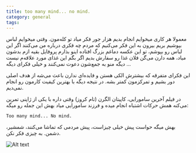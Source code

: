 ```yaml
---
title: too many mind... no mind.
category: general
tags:  
---
```



معمولا هر کاری میخوایم انجام بدیم هزار جور فکر میاد تو کله‌مون. وقتی میخوایم لباس بپوشیم بریم بیرون به این فکر می‌کنیم که مردم چه فکری درباره من می‌کنند اگر این لباس رو بپوشم، تو این عکسه دماغم بزرگ افتاده اینو بذارم پروفایل بقیه ازم بدشون میاد، همه دارن می‌گن فلان غذا رو سفارش بدیم اگر بگم این غذای مورد علاقه‌م نیست دیگه منو به جمع‌شون دعوت نمی‌کنند و خیلی فکرای دیگه ...

این فکرای متفرقه که بیشترش الکی هستن و فایده‌ای ندارن باعث می‌شه از هدف اصلی دور بشیم و تمرکزمون کمتر بشه. در نتیجه دیگه با بهترین کیفیت کارمون رو انجام نمی‌دیم. 

در فیلم آخرین سامورایی، کاپیتان الگرن (تام کروز) وقتی داره با یکی از ژاپنی تمرین می‌کنه همش حرکات اشتباه انجام میده و فرزند سامورایی میاد بهش این جمله رو میگه:

    Too many mind... No mind.
    
بهش میگه حواست پیش خیلی چیزاست، پیش مردمی که تماشا می‌کنند، شمشیر، دشمن. به چیزی فکر نکن.

![Alt text](https://raw.githubusercontent.com/spacelover1/personalBlog/master/image/last-samurai.jpeg)